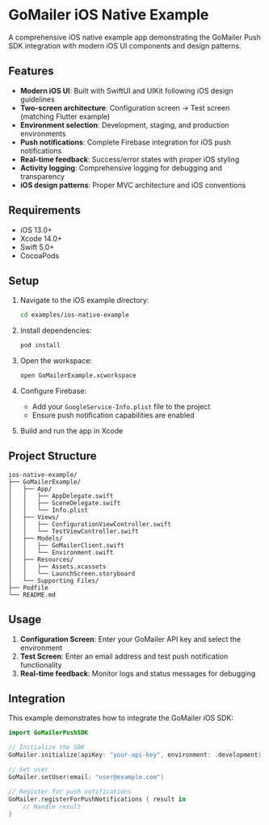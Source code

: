 # GoMailer iOS Native Example

A comprehensive iOS native example app demonstrating the GoMailer Push SDK integration with modern iOS UI components and design patterns.

## Features

- **Modern iOS UI**: Built with SwiftUI and UIKit following iOS design guidelines
- **Two-screen architecture**: Configuration screen → Test screen (matching Flutter example)
- **Environment selection**: Development, staging, and production environments
- **Push notifications**: Complete Firebase integration for iOS push notifications
- **Real-time feedback**: Success/error states with proper iOS styling
- **Activity logging**: Comprehensive logging for debugging and transparency
- **iOS design patterns**: Proper MVC architecture and iOS conventions

## Requirements

- iOS 13.0+
- Xcode 14.0+
- Swift 5.0+
- CocoaPods

## Setup

1. Navigate to the iOS example directory:
   ```bash
   cd examples/ios-native-example
   ```

2. Install dependencies:
   ```bash
   pod install
   ```

3. Open the workspace:
   ```bash
   open GoMailerExample.xcworkspace
   ```

4. Configure Firebase:
   - Add your `GoogleService-Info.plist` file to the project
   - Ensure push notification capabilities are enabled

5. Build and run the app in Xcode

## Project Structure

```
ios-native-example/
├── GoMailerExample/
│   ├── App/
│   │   ├── AppDelegate.swift
│   │   ├── SceneDelegate.swift
│   │   └── Info.plist
│   ├── Views/
│   │   ├── ConfigurationViewController.swift
│   │   └── TestViewController.swift
│   ├── Models/
│   │   ├── GoMailerClient.swift
│   │   └── Environment.swift
│   ├── Resources/
│   │   ├── Assets.xcassets
│   │   └── LaunchScreen.storyboard
│   └── Supporting Files/
├── Podfile
└── README.md
```

## Usage

1. **Configuration Screen**: Enter your GoMailer API key and select the environment
2. **Test Screen**: Enter an email address and test push notification functionality
3. **Real-time feedback**: Monitor logs and status messages for debugging

## Integration

This example demonstrates how to integrate the GoMailer iOS SDK:

```swift
import GoMailerPushSDK

// Initialize the SDK
GoMailer.initialize(apiKey: "your-api-key", environment: .development)

// Set user
GoMailer.setUser(email: "user@example.com")

// Register for push notifications
GoMailer.registerForPushNotifications { result in
    // Handle result
}
```